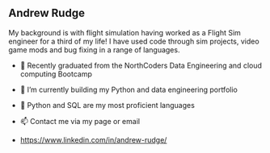 ## Andrew Rudge

My background is with flight simulation having worked as a Flight Sim engineer for a third of my life! I have used code through sim projects, video game mods and bug fixing in a range of languages.

- 🔭 Recently graduated from the NorthCoders Data Engineering and cloud computing Bootcamp
- 🌱 I’m currently building my Python and data engineering portfolio
- 💬 Python and SQL are my most proficient languages 
- 📫 Contact me via my page or email

- https://www.linkedin.com/in/andrew-rudge/

<!--
**AndrewFudge/AndrewFudge** is a ✨ _special_ ✨ repository because its `README.md` (this file) appears on your GitHub profile.

Here are some ideas to get you started:

- 🔭 I’m currently working on ...
- 🌱 I’m currently learning ...
- 👯 I’m looking to collaborate on ...
- 🤔 I’m looking for help with ...
- 💬 Ask me about ...
- 📫 How to reach me: ...
- 😄 Pronouns: ...
- ⚡ Fun fact: ...
-->
